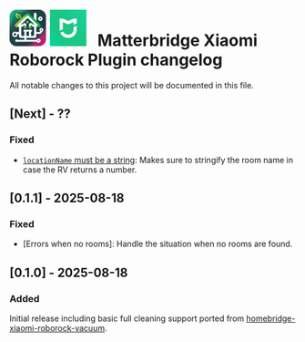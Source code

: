 <!-- Commented out section
## [1.0.0] - 2025-07-01

### Added

- [Feature 1]: Description of the feature.
- [Feature 2]: Description of the feature.

### Changed

- [Feature 3]: Description of the change.
- [Feature 4]: Description of the change.

### Deprecated

- [Feature 5]: Description of the deprecation.

### Removed

- [Feature 6]: Description of the removal.

### Fixed

- [Bug 1]: Description of the bug fix.
- [Bug 2]: Description of the bug fix.

### Security

- [Security 1]: Description of the security improvement.

-->

# <img src="matterbridge.svg" alt="Matterbridge Logo" width="64px" height="64px"> <img src="xiaomi-home.png" alt="Xiaomi Home app logo" width="64px" height="64px">&nbsp;&nbsp;&nbsp;Matterbridge Xiaomi Roborock Plugin changelog

All notable changes to this project will be documented in this file.

## [Next] - ??

### Fixed

- [`locationName` must be a string](https://github.com/afharo/matterbridge-xiaomi-roborock/issues/64): Makes sure to stringify the room name in case the RV returns a number.

## [0.1.1] - 2025-08-18

### Fixed

- [Errors when no rooms]: Handle the situation when no rooms are found.

## [0.1.0] - 2025-08-18

### Added

Initial release including basic full cleaning support ported from [homebridge-xiaomi-roborock-vacuum](https://github.com/homebridge-xiaomi-roborock-vacuum/homebridge-xiaomi-roborock-vacuum/).
